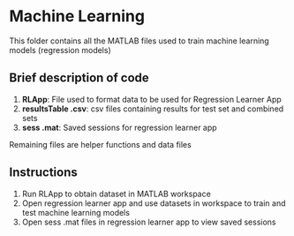 # Machine Learning
This folder contains all the MATLAB files used to train machine learning models (regression models)

## Brief description of code
1. **RLApp**: File used to format data to be used for Regression Learner App
2. **resultsTable .csv**: csv files containing results for test set and combined sets
3. **sess .mat**: Saved sessions for regression learner app

Remaining files are helper functions and data files

## Instructions
1. Run RLApp to obtain dataset in MATLAB workspace
2. Open regression learner app and use datasets in workspace to train and test machine learning models
3. Open sess .mat files in regression learner app to view saved sessions
